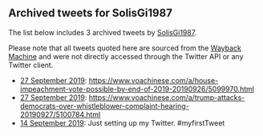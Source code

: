 ## Archived tweets for SolisGi1987

The list below includes 3 archived tweets by
[SolisGi1987](https://twitter.com/SolisGi1987).

Please note that all tweets quoted here are sourced from the
[Wayback Machine](https://web.archive.org) and were not directly accessed through the Twitter API or
any Twitter client.

* [27 September 2019](https://web.archive.org/web/20190927092507/https://twitter.com/SolisGi1987/status/1177509560677892096): https://www.voachinese.com/a/house-impeachment-vote-possible-by-end-of-2019-20190926/5099970.html <!--1177509560677892096-->
* [27 September 2019](https://web.archive.org/web/20190927091448/https://twitter.com/SolisGi1987/status/1177509514884435968): https://www.voachinese.com/a/trump-attacks-democrats-over-whistleblower-complaint-hearing-20190927/5100784.html <!--1177509514884435968-->
* [14 September 2019](https://web.archive.org/web/20190914221656/https://twitter.com/SolisGi1987/status/1172973281277861894): Just setting up my Twitter.  #myfirstTweet <!--1172973281277861894-->

